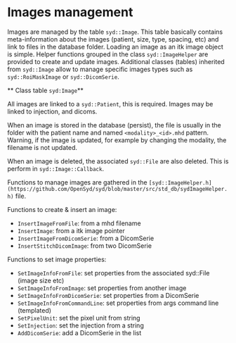 # Images management

<!-- ONLY API here, not command line info -->

Images are managed by the table `syd::Image`. This table basically contains meta-information about the images (patient, size, type, spacing, etc) and link to files in the database folder. Loading an image as an itk image object is simple. Helper functions grouped in the class `syd::ImageHelper` are provided to create and update images. Additional classes (tables) inherited from `syd::Image` allow to manage specific images types such as `syd::RoiMaskImage` or `syd::DicomSerie`.

** Class table `syd:Image`**

All images are linked to a `syd::Patient`, this is required. Images may be linked to injection, and dicoms.

When an image is stored in the database (persist), the file is usually in the folder with the patient name and named `<modality>_<id>.mhd` pattern. Warning, if the image is updated, for example by changing the modality, the filename is not updated.

When an image is deleted, the associated `syd::File` are also deleted. This is perform in `syd::Image::Callback`.

Functions to manage images are gathered in the `[syd::ImageHelper.h](https://github.com/OpenSyd/syd/blob/master/src/std_db/sydImageHelper.h)` file. 

Functions to create & insert an image: 
* `InsertImageFromFile`: from a mhd filename
* `InsertImage`: from a itk image pointer
* `InsertImageFromDicomSerie`: from a DicomSerie
* `InsertStitchDicomImage`: from two DicomSerie

Functions to set image properties:
* `SetImageInfoFromFile`: set properties from the associated syd::File (image size etc)
* `SetImageInfoFromImage`: set properties from another image
* `SetImageInfoFromDicomSerie`: set properties from a DicomSerie
* `SetImageInfoFromCommandLine`: set properties from args command line (templated)
* `SetPixelUnit`: set the pixel unit from string
* `SetInjection`: set the injection from a string
* `AddDicomSerie`: add a DicomSerie in the list 



<!-- ---
**Command line tools to create a new image**

Image creation:
 - `sydInsertImage` : insert an image file in the db
 - `sydInsertImageFromDicom`: convert a DicomSerie to an image
 - `sydStitchDicom`: convert 2 dicom into a single stitched image
 - `sydInsertCalibratedImage`: scale an image according to a syd::Calibration object, in general from 'counts' to 'kBq/IA[MBq]' (IA for Injected Activity).
 - `sydInsertDecayCorrectedImage`: remove decay from the radionuclide associated with the injection of the images
 - `sydInsertSubstituteRadionuclideImage`: from decay corrected images, add radionuclide decay.
 - `sydInsertIntegratedActivityImage`: compute time integrated activity image from a set of images (lot of options). Frequently named 'tia'.
 - `sydCopyImage`: insert a copy of an image
 - `sydInsertMultiplyImage`: multiply two images and insert the results in the db.

Image modification:
 - `sydUpdateDoseImage`: scale the dose according to the total nb of counts computed in the tia image, and the number of particles used in the Monte-Carlo simulation.
 - `sydUpdateImage`: update tags, pixel unit, scale
 - `sydCropImage`: Crop the image according to another image or a (lower) threshold

---
API
- `syd::ImageBuilder`: create, copy, rename an image in a database, set pixel value,
- `syd::ScaleImageBuilder`
- `syd::CropImageBuilder`
- -

 - API: builders, or functions ?
   - ImageBuilder
   - IntegratedActivityImageBuilder
   - DecayCorrectedImageBuilder
 - set Tags from command line
 - set Pixel_unit from command line


`syd::ImageBuilder`

- `NewMHDImage(filename)`: copy files (both mhd/raw into db). But the image is not yet persistent in the db.
 -->
